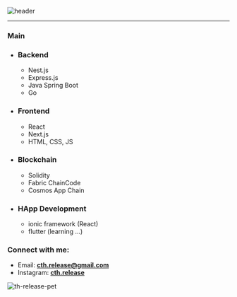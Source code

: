   ![header](https://capsule-render.vercel.app/api?type=waving&color=0:0000ff,100:fff&height=300&section=header&text=cth.release&fontSize=90&fontColor=fff)
  <hr/>
  <h3 align="left">Main</h3>
  <div align="left">
    <ul>
      <li>
        <h3>Backend</h3>
        <ul>
          <li>Nest.js</li>
          <li>Express.js</li>
          <li>Java Spring Boot</li>
          <li>Go</li>
        </ul>
      </li>
      <li>
        <h3>Frontend</h3>
        <ul>
          <li>React</li>
          <li>Next.js</li>
          <li>HTML, CSS, JS</li>
        </ul>
      </li>
      <li>
        <h3>Blockchain</h3>
        <ul>
          <li>Solidity</li>
          <li>Fabric ChainCode</li>
          <li>Cosmos App Chain</li>
        </ul>
      </li>
      <li>
        <h3>HApp Development</h3>
        <ul>
          <li>ionic framework (React)</li>
          <li>flutter (learning ...)</li>
        </ul>
      </li>
    </ul>
  </div>
  
  <h3 align="left">Connect with me:</h3>
  <p align="left">
    <ul>
      <li>
        Email: <a href="mailto: cth.release@gmail.com"><b>cth.release@gmail.com</b></a>
      </li>
      <li>
        Instagram: <a href="https://www.instagram.com/cth.release"><b>cth.release</b></a>
      </li>
    </ul>
  </p>
  
![th-release-pet](https://github.com/th-release/th-release/assets/84012697/4fa7e4d6-3531-4d7d-867a-79b5d64cec19)
